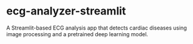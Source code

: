 # ecg-analyzer-streamlit
A Streamlit-based ECG analysis app that detects cardiac diseases using image processing and a pretrained deep learning model.
